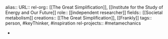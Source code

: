 alias::
URL::
rel-org:: [[The Great Simplification]], [[Institute for the Study of Energy and Our Future]] 
role:: [[independent researcher]] 
fields:: [[Societal metabolism]] 
creations:: [[The Great Simplification]], [[Frankly]] 
tags:: person, #keyThinker, #inspiration 
rel-projects:: #metamechanics 

-